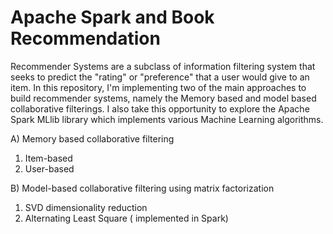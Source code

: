 # Apache Spark and Book Recommendation

Recommender Systems are a subclass of information filtering system that seeks to predict the "rating" or "preference" that a user would give to an item. In this repository, I'm implementing two of the main approaches to build recommender systems, namely the Memory based and model based collaborative filterings. I also take this opportunity to explore the Apache Spark MLlib library which implements various Machine Learning algorithms.

A) Memory based collaborative filtering
1. Item-based
2. User-based 

B) Model-based collaborative filtering using matrix factorization
1. SVD dimensionality reduction
2. Alternating Least Square ( implemented in Spark)
